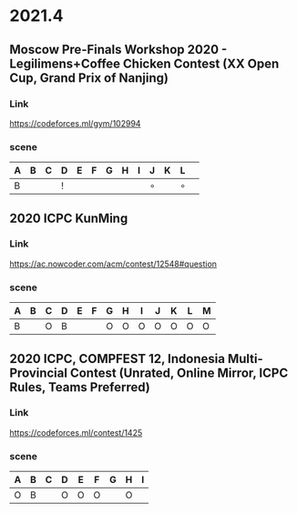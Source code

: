 # 2021.4

## Moscow Pre-Finals Workshop 2020 - Legilimens+Coffee Chicken Contest (XX Open Cup, Grand Prix of Nanjing)

### Link

https://codeforces.ml/gym/102994

### scene

| A    | B    | C    | D    | E    | F    | G    | H    | I    | J       | K    | L       |      |
| ---- | ---- | ---- | ---- | ---- | ---- | ---- | ---- | ---- | ------- | ---- | ------- | ---- |
| B    |      |      | $!$   |      |      |      |      |      | $\circ$ |      | $\circ$ |      |

## 2020 ICPC KunMing

### Link

https://ac.nowcoder.com/acm/contest/12548#question

### scene

| A    | B    | C    | D    | E    | F    | G    | H    | I    | J    | K    | L    | M    |
| ---- | ---- | ---- | ---- | ---- | ---- | ---- | ---- | ---- | ---- | ---- | ---- | ---- |
| B    |      | O    | B    |      |      | O    | O    | O    | O    | O    | O    | O    |

## 2020 ICPC, COMPFEST 12, Indonesia Multi-Provincial Contest (Unrated, Online Mirror, ICPC Rules, Teams Preferred)

### Link

https://codeforces.ml/contest/1425

### scene

| A    | B    | C    | D    | E    | F    | G    | H    | I    |
| ---- | ---- | ---- | ---- | ---- | ---- | ---- | ---- | ---- |
| O    | B    |      | O    | O    | O    |      | O    |      |

